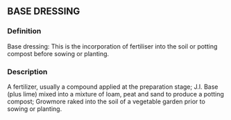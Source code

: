 ## BASE DRESSING
### Definition
Base dressing: This is the incorporation of fertiliser into the soil or potting compost before sowing or planting.

### Description
A fertilizer, usually a compound applied at the preparation stage;
J.I. Base (plus lime) mixed into a mixture of loam, peat and sand to produce a potting compost;
Growmore raked into the soil of a vegetable garden prior to sowing or planting.
